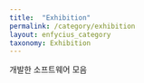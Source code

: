 ```yaml
---
title:  "Exhibition"
permalink: /category/exhibition
layout: enfycius_category
taxonomy: Exhibition
---
```


개발한 소프트웨어 모음
